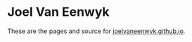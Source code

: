 # Joel Van Eenwyk

These are the pages and source for [joelvaneenwyk.github.io](https://joelvaneenwyk.github.io/).
